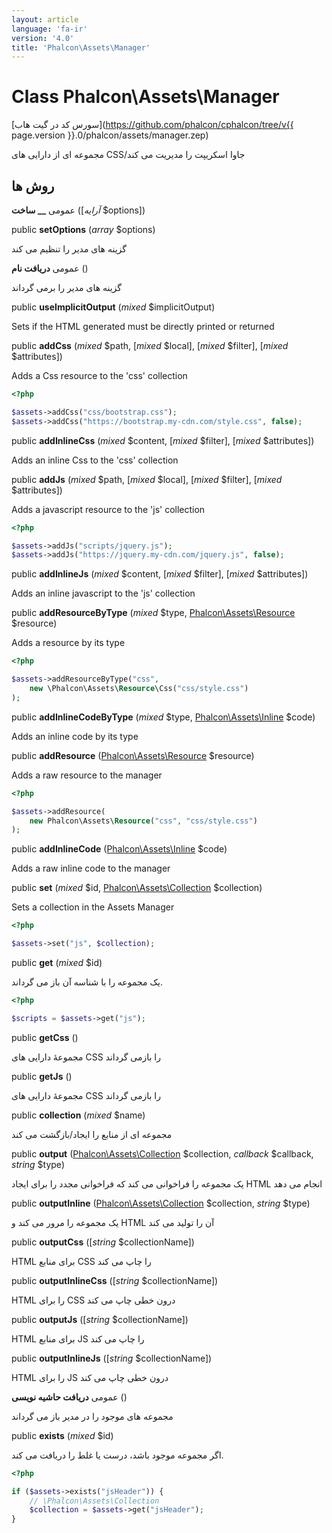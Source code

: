 ```yaml
---
layout: article
language: 'fa-ir'
version: '4.0'
title: 'Phalcon\Assets\Manager'
---
```

# Class **Phalcon\Assets\Manager**

[سورس کد در گیت هاب](https://github.com/phalcon/cphalcon/tree/v{{ page.version }}.0/phalcon/assets/manager.zep)

مجموعه ای از دارایی های CSS/جاوا اسکریپت را مدیریت می کند

## روش ها

عمومی **__ ساخت** ([*آرایه* $options])

public **setOptions** (*array* $options)

گزینه های مدیر را تنظیم می کند

عمومی **دریافت نام** ()

گزینه های مدیر را برمی گرداند

public **useImplicitOutput** (*mixed* $implicitOutput)

Sets if the HTML generated must be directly printed or returned

public **addCss** (*mixed* $path, [*mixed* $local], [*mixed* $filter], [*mixed* $attributes])

Adds a Css resource to the 'css' collection

```php
<?php

$assets->addCss("css/bootstrap.css");
$assets->addCss("https://bootstrap.my-cdn.com/style.css", false);

```

public **addInlineCss** (*mixed* $content, [*mixed* $filter], [*mixed* $attributes])

Adds an inline Css to the 'css' collection

public **addJs** (*mixed* $path, [*mixed* $local], [*mixed* $filter], [*mixed* $attributes])

Adds a javascript resource to the 'js' collection

```php
<?php

$assets->addJs("scripts/jquery.js");
$assets->addJs("https://jquery.my-cdn.com/jquery.js", false);

```

public **addInlineJs** (*mixed* $content, [*mixed* $filter], [*mixed* $attributes])

Adds an inline javascript to the 'js' collection

public **addResourceByType** (*mixed* $type, [Phalcon\Assets\Resource](Phalcon_Assets_Resource) $resource)

Adds a resource by its type

```php
<?php

$assets->addResourceByType("css",
    new \Phalcon\Assets\Resource\Css("css/style.css")
);

```

public **addInlineCodeByType** (*mixed* $type, [Phalcon\Assets\Inline](Phalcon_Assets_Inline) $code)

Adds an inline code by its type

public **addResource** ([Phalcon\Assets\Resource](Phalcon_Assets_Resource) $resource)

Adds a raw resource to the manager

```php
<?php

$assets->addResource(
    new Phalcon\Assets\Resource("css", "css/style.css")
);

```

public **addInlineCode** ([Phalcon\Assets\Inline](Phalcon_Assets_Inline) $code)

Adds a raw inline code to the manager

public **set** (*mixed* $id, [Phalcon\Assets\Collection](Phalcon_Assets_Collection) $collection)

Sets a collection in the Assets Manager

```php
<?php

$assets->set("js", $collection);

```

public **get** (*mixed* $id)

یک مجموعه را با شناسه آن باز می گرداند.

```php
<?php

$scripts = $assets->get("js");

```

public **getCss** ()

مجموعۀ دارایی های CSS را بازمی گرداند

public **getJs** ()

مجموعۀ دارایی های CSS را بازمی گرداند

public **collection** (*mixed* $name)

مجموعه ای از منابع را ایجاد/بازگشت می کند

public **output** ([Phalcon\Assets\Collection](Phalcon_Assets_Collection) $collection, *callback* $callback, *string* $type)

یک مجموعه را فراخوانی می کند که فراخوانی مجدد را برای ایجاد HTML انجام می دهد

public **outputInline** ([Phalcon\Assets\Collection](Phalcon_Assets_Collection) $collection, *string* $type)

یک مجموعه را مرور می کند و HTML آن را تولید می کند

public **outputCss** ([*string* $collectionName])

HTML برای منابع CSS را چاپ می کند

public **outputInlineCss** ([*string* $collectionName])

HTML را برای CSS درون خطی چاپ می کند

public **outputJs** ([*string* $collectionName])

HTML برای منابع JS را چاپ می کند

public **outputInlineJs** ([*string* $collectionName])

HTML را برای JS درون خطی چاپ می کند

عمومی **دریافت حاشیه نویسی** ()

مجموعه های موجود را در مدیر باز می گرداند

public **exists** (*mixed* $id)

اگر مجموعه موجود باشد، درست یا غلط را دریافت می کند.

```php
<?php

if ($assets->exists("jsHeader")) {
    // \Phalcon\Assets\Collection
    $collection = $assets->get("jsHeader");
}

```